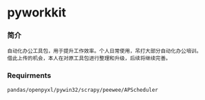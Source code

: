 # pyworkkit

### 简介
    自动化办公工具包，用于提升工作效率。个人日常使用，吊打大部分自动化办公培训。
    借此上传的机会，本人在对原工具包进行整理和升级，后续将继续完善。

### Requirments
    pandas/openpyxl/pywin32/scrapy/peewee/APScheduler
